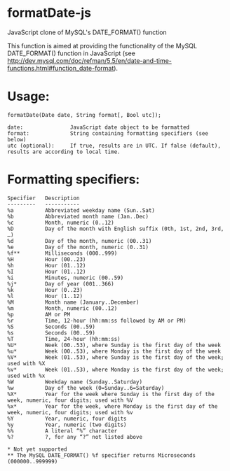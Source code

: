 formatDate-js
=============

JavaScript clone of MySQL's DATE_FORMAT() function

This function is aimed at providing the functionality of the MySQL DATE_FORMAT() function in
JavaScript (see http://dev.mysql.com/doc/refman/5.5/en/date-and-time-functions.html#function_date-format).


Usage:
======
	
	formatDate(Date date, String format[, Bool utc]);

	date:				JavaScript date object to be formatted
	format:				String containing formatting specifiers (see below)
	utc (optional):		If true, results are in UTC. If false (default), results are according to local time.


Formatting specifiers:
======================

	Specifier	Description
	---------	-----------
	%a			Abbreviated weekday name (Sun..Sat)
	%b			Abbreviated month name (Jan..Dec)
	%c			Month, numeric (0..12)
	%D			Day of the month with English suffix (0th, 1st, 2nd, 3rd, …)
	%d			Day of the month, numeric (00..31)
	%e			Day of the month, numeric (0..31)
	%f**		Milliseconds (000..999)
	%H			Hour (00..23)
	%h			Hour (01..12)
	%I			Hour (01..12)
	%i			Minutes, numeric (00..59)
	%j*			Day of year (001..366)
	%k			Hour (0..23)
	%l			Hour (1..12)
	%M			Month name (January..December)
	%m			Month, numeric (00..12)
	%p			AM or PM
	%r			Time, 12-hour (hh:mm:ss followed by AM or PM)
	%S			Seconds (00..59)
	%s			Seconds (00..59)
	%T			Time, 24-hour (hh:mm:ss)
	%U*			Week (00..53), where Sunday is the first day of the week
	%u*			Week (00..53), where Monday is the first day of the week
	%V*			Week (01..53), where Sunday is the first day of the week; used with %X
	%v*			Week (01..53), where Monday is the first day of the week; used with %x
	%W			Weekday name (Sunday..Saturday)
	%w			Day of the week (0=Sunday..6=Saturday)
	%X*			Year for the week where Sunday is the first day of the week, numeric, four digits; used with %V
	%x*			Year for the week, where Monday is the first day of the week, numeric, four digits; used with %v
	%Y			Year, numeric, four digits
	%y			Year, numeric (two digits)
	%%			A literal “%” character
	%?			?, for any “?” not listed above

	* Not yet supported
	** The MySQL DATE_FORMAT() %f specifier returns Microseconds (000000..999999)